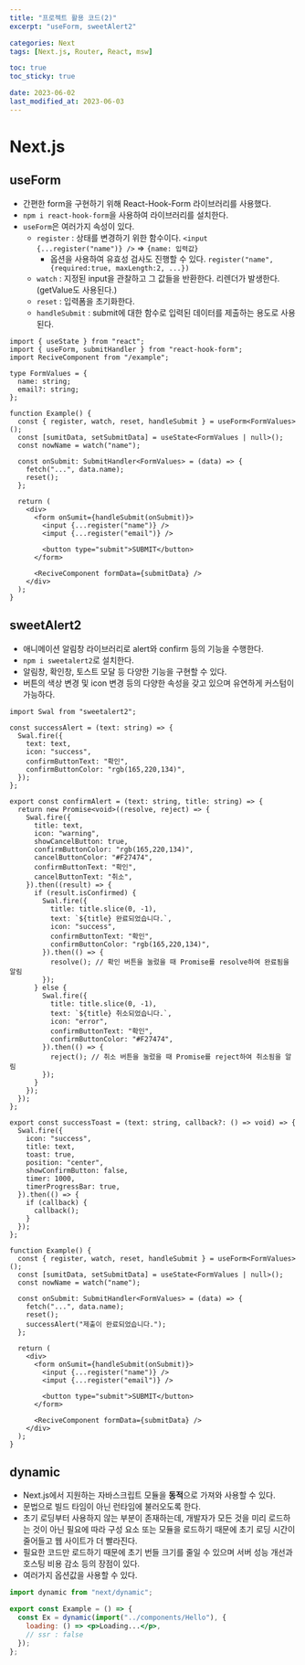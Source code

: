 ```yaml
---
title: "프로젝트 활용 코드(2)"
excerpt: "useForm, sweetAlert2"

categories: Next
tags: [Next.js, Router, React, msw]

toc: true
toc_sticky: true

date: 2023-06-02
last_modified_at: 2023-06-03
---
```


# Next.js

## useForm

- 간편한 form을 구현하기 위해 React-Hook-Form 라이브러리를 사용했다.
- `npm i react-hook-form`을 사용하여 라이브러리를 설치한다.
- `useForm`은 여러가지 속성이 있다.
  - `register` : 상태를 변경하기 위한 함수이다. `<input {...register("name")} />` => `{name: 입력값}`
    - 옵션을 사용하여 유효성 검사도 진행할 수 있다. `register("name",{required:true, maxLength:2, ...})`
  - `watch` : 지정된 input을 관찰하고 그 값들을 반환한다. 리렌더가 발생한다.(getValue도 사용된다.)
  - `reset` : 입력폼을 초기화한다.
  - `handleSubmit` : submit에 대한 함수로 입력된 데이터를 제출하는 용도로 사용된다.

```tsx
import { useState } from "react";
import { useForm, submitHandler } from "react-hook-form";
import ReciveComponent from "/example";

type FormValues = {
  name: string;
  email?: string;
};

function Example() {
  const { register, watch, reset, handleSubmit } = useForm<FormValues>();
  const [sumitData, setSubmitData] = useState<FormValues | null>();
  const nowName = watch("name");

  const onSubmit: SubmitHandler<FormValues> = (data) => {
    fetch("...", data.name);
    reset();
  };

  return (
    <div>
      <form onSumit={handleSubmit(onSubmit)}>
        <input {...register("name")} />
        <imput {...register("email")} />

        <button type="submit">SUBMIT</button>
      </form>

      <ReciveComponent formData={submitData} />
    </div>
  );
}
```

## sweetAlert2

- 애니메이션 알림창 라이브러리로 alert와 confirm 등의 기능을 수행한다.
- `npm i sweetalert2`로 설치한다.
- 알림창, 확인창, 토스트 모달 등 다양한 기능을 구현할 수 있다.
- 버튼의 색상 변경 및 icon 변경 등의 다양한 속성을 갖고 있으며 유연하게 커스텀이 가능하다.

```tsx
import Swal from "sweetalert2";

const successAlert = (text: string) => {
  Swal.fire({
    text: text,
    icon: "success",
    confirmButtonText: "확인",
    confirmButtonColor: "rgb(165,220,134)",
  });
};

export const confirmAlert = (text: string, title: string) => {
  return new Promise<void>((resolve, reject) => {
    Swal.fire({
      title: text,
      icon: "warning",
      showCancelButton: true,
      confirmButtonColor: "rgb(165,220,134)",
      cancelButtonColor: "#F27474",
      confirmButtonText: "확인",
      cancelButtonText: "취소",
    }).then((result) => {
      if (result.isConfirmed) {
        Swal.fire({
          title: title.slice(0, -1),
          text: `${title} 완료되었습니다.`,
          icon: "success",
          confirmButtonText: "확인",
          confirmButtonColor: "rgb(165,220,134)",
        }).then(() => {
          resolve(); // 확인 버튼을 눌렀을 때 Promise를 resolve하여 완료됨을 알림
        });
      } else {
        Swal.fire({
          title: title.slice(0, -1),
          text: `${title} 취소되었습니다.`,
          icon: "error",
          confirmButtonText: "확인",
          confirmButtonColor: "#F27474",
        }).then(() => {
          reject(); // 취소 버튼을 눌렀을 때 Promise를 reject하여 취소됨을 알림
        });
      }
    });
  });
};

export const successToast = (text: string, callback?: () => void) => {
  Swal.fire({
    icon: "success",
    title: text,
    toast: true,
    position: "center",
    showConfirmButton: false,
    timer: 1000,
    timerProgressBar: true,
  }).then(() => {
    if (callback) {
      callback();
    }
  });
};

function Example() {
  const { register, watch, reset, handleSubmit } = useForm<FormValues>();
  const [sumitData, setSubmitData] = useState<FormValues | null>();
  const nowName = watch("name");

  const onSubmit: SubmitHandler<FormValues> = (data) => {
    fetch("...", data.name);
    reset();
    successAlert("제출이 완료되었습니다.");
  };

  return (
    <div>
      <form onSumit={handleSubmit(onSubmit)}>
        <input {...register("name")} />
        <imput {...register("email")} />

        <button type="submit">SUBMIT</button>
      </form>

      <ReciveComponent formData={submitData} />
    </div>
  );
}
```

## dynamic

- Next.js에서 지원하는 자바스크립트 모듈을 **동적**으로 가져와 사용할 수 있다.
- 문법으로 빌드 타임이 아닌 런타임에 불러오도록 한다.
- 초기 로딩부터 사용하지 않는 부분이 존재하는데, 개발자가 모든 것을 미리 로드하는 것이 아닌 필요에 따라 구성 요소 또는 모듈을 로드하기 때문에 초기 로딩 시간이 줄어들고 웹 사이트가 더 빨라진다.
- 필요한 코드만 로드하기 때문에 초기 번들 크기를 줄일 수 있으며 서버 성능 개선과 호스팅 비용 감소 등의 장점이 있다.
- 여러가지 옵션값을 사용할 수 있다.

```jsx
import dynamic from "next/dynamic";

export const Example = () => {
  const Ex = dynamic(import("../components/Hello"), {
    loading: () => <p>Loading...</p>,
    // ssr : false
  });
};
```
